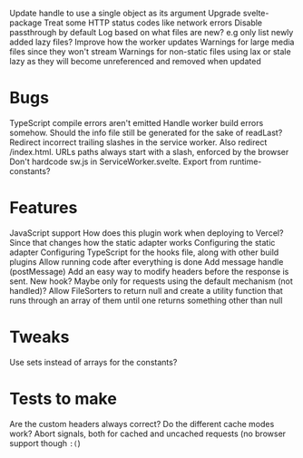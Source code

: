 Update handle to use a single object as its argument
Upgrade svelte-package
Treat some HTTP status codes like network errors
Disable passthrough by default
Log based on what files are new? e.g only list newly added lazy files?
Improve how the worker updates
Warnings for large media files since they won't stream
Warnings for non-static files using lax or stale lazy as they will become unreferenced and removed when updated

# Bugs
TypeScript compile errors aren't emitted
Handle worker build errors somehow. Should the info file still be generated for the sake of readLast?
Redirect incorrect trailing slashes in the service worker. Also redirect /index.html. URLs paths always start with a slash, enforced by the browser
Don't hardcode sw.js in ServiceWorker.svelte. Export from runtime-constants?

# Features
JavaScript support
How does this plugin work when deploying to Vercel? Since that changes how the static adapter works
Configuring the static adapter
Configuring TypeScript for the hooks file, along with other build plugins
Allow running code after everything is done
Add message handle (postMessage)
Add an easy way to modify headers before the response is sent. New hook? Maybe only for requests using the default mechanism (not handled)?
Allow FileSorters to return null and create a utility function that runs through an array of them until one returns something other than null 

# Tweaks
Use sets instead of arrays for the constants?

# Tests to make
Are the custom headers always correct?
Do the different cache modes work?
Abort signals, both for cached and uncached requests (no browser support though `:(`)
